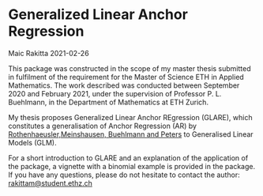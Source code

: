Generalized Linear Anchor Regression
================
Maic Rakitta
2021-02-26

<!-- README.md is generated from README.Rmd. Please edit that file -->

This package was constructed in the scope of my master thesis submitted
in fulfilment of the requirement for the Master of Science ETH in
Applied Mathematics. The work described was conducted between September
2020 and February 2021, under the supervision of Professor P. L.
Buehlmann, in the Department of Mathematics at ETH Zurich.

My thesis proposes Generalized Linear Anchor REgression (GLARE), which
constitutes a generalisation of Anchor Regression (AR) by
[Rothenhaeusler,Meinshausen, Buehlmann and
Peters](https://rss.onlinelibrary.wiley.com/doi/abs/10.1111/rssb.12398)
to Generalised Linear Models (GLM).

For a short introduction to GLARE and an explanation of the application
of the package, a vignette with a binomial example is provided in the
package. If you have any questions, please do not hesitate to contact
the author: <rakittam@student.ethz.ch>
